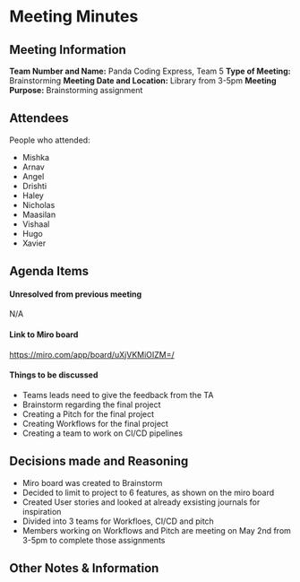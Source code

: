 
# Meeting Minutes

## Meeting Information
**Team Number and Name:** Panda Coding Express, Team 5
**Type of Meeting:** Brainstorming
**Meeting Date and Location:**  Library from 3-5pm 
**Meeting Purpose:** Brainstorming assignment


## Attendees
People who attended:
- Mishka
- Arnav
- Angel
- Drishti
- Haley
- Nicholas
- Maasilan
- Vishaal
- Hugo
- Xavier

## Agenda Items

#### Unresolved from previous meeting
N/A

#### Link to Miro board

https://miro.com/app/board/uXjVKMiOIZM=/

#### Things to be discussed
- Teams leads need to give the feedback from the TA
- Brainstorm regarding the final project 
- Creating a Pitch for the final project
- Creating Workflows for the final project
- Creating a team to work on CI/CD pipelines

## Decisions made and Reasoning
- Miro board was created to Brainstorm
- Decided to limit to project to 6 features, as shown on the miro board
- Created User stories and looked at already exsisting journals for inspiration
- Divided into 3 teams for Workfloes, CI/CD and pitch
- Members working on Workflows and Pitch are meeting on May 2nd from 3-5pm to complete those assignments
  
## Other Notes & Information

